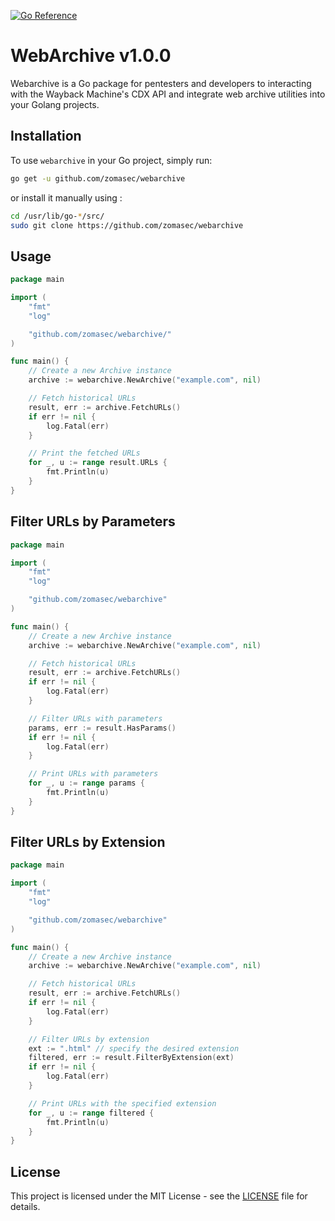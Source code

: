 [![Go Reference](https://pkg.go.dev/badge/github.com/zomasec/webarchive.svg)](https://pkg.go.dev/github.com/zomasec/webarchive)
# WebArchive v1.0.0
Webarchive is a Go package for pentesters and developers to interacting with the Wayback Machine's CDX API and integrate web archive utilities into your Golang projects.

## Installation

To use `webarchive` in your Go project, simply run:

```bash
go get -u github.com/zomasec/webarchive
```
or install it manually using :
```bash
cd /usr/lib/go-*/src/
sudo git clone https://github.com/zomasec/webarchive
```

## Usage 

```go
package main

import (
	"fmt"
	"log"

	"github.com/zomasec/webarchive/"
)

func main() {
	// Create a new Archive instance
	archive := webarchive.NewArchive("example.com", nil)

	// Fetch historical URLs
	result, err := archive.FetchURLs()
	if err != nil {
		log.Fatal(err)
	}

	// Print the fetched URLs
	for _, u := range result.URLs {
		fmt.Println(u)
	}
}

```
## Filter URLs by Parameters
```go 
package main

import (
	"fmt"
	"log"

	"github.com/zomasec/webarchive"
)

func main() {
	// Create a new Archive instance
	archive := webarchive.NewArchive("example.com", nil)

	// Fetch historical URLs
	result, err := archive.FetchURLs()
	if err != nil {
		log.Fatal(err)
	}

	// Filter URLs with parameters
	params, err := result.HasParams()
	if err != nil {
		log.Fatal(err)
	}

	// Print URLs with parameters
	for _, u := range params {
		fmt.Println(u)
	}
}
```
## Filter URLs by Extension
```go
package main

import (
	"fmt"
	"log"

	"github.com/zomasec/webarchive"
)

func main() {
	// Create a new Archive instance
	archive := webarchive.NewArchive("example.com", nil)

	// Fetch historical URLs
	result, err := archive.FetchURLs()
	if err != nil {
		log.Fatal(err)
	}

	// Filter URLs by extension
	ext := ".html" // specify the desired extension
	filtered, err := result.FilterByExtension(ext)
	if err != nil {
		log.Fatal(err)
	}

	// Print URLs with the specified extension
	for _, u := range filtered {
		fmt.Println(u)
	}
}
```
## License

This project is licensed under the MIT License - see the [LICENSE](LICENSE) file for details.

